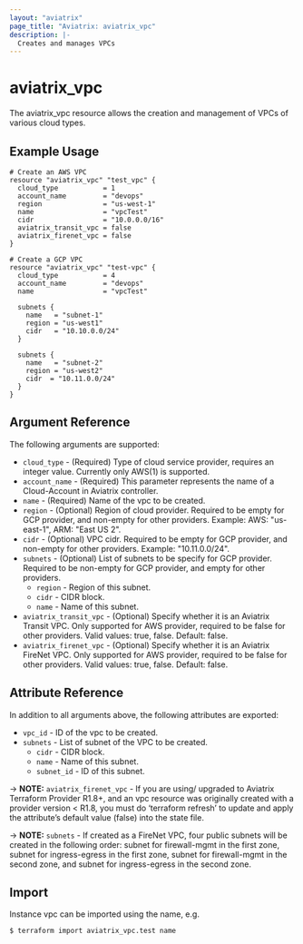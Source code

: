 ```yaml
---
layout: "aviatrix"
page_title: "Aviatrix: aviatrix_vpc"
description: |-
  Creates and manages VPCs
---
```


# aviatrix_vpc

The aviatrix_vpc resource allows the creation and management of VPCs of various cloud types.

## Example Usage

```hcl
# Create an AWS VPC
resource "aviatrix_vpc" "test_vpc" {
  cloud_type           = 1
  account_name         = "devops"
  region               = "us-west-1"
  name                 = "vpcTest"
  cidr                 = "10.0.0.0/16"
  aviatrix_transit_vpc = false
  aviatrix_firenet_vpc = false
}
```
```hcl
# Create a GCP VPC
resource "aviatrix_vpc" "test-vpc" {
  cloud_type           = 4
  account_name         = "devops"
  name                 = "vpcTest"

  subnets {
    name   = "subnet-1"
    region = "us-west1"
    cidr   = "10.10.0.0/24"
  }

  subnets {
    name   = "subnet-2"
    region = "us-west2"
    cidr  = "10.11.0.0/24"
  }
}
```

## Argument Reference

The following arguments are supported:

* `cloud_type` - (Required) Type of cloud service provider, requires an integer value. Currently only AWS(1) is supported.
* `account_name` - (Required) This parameter represents the name of a Cloud-Account in Aviatrix controller.
* `name` - (Required) Name of the vpc to be created.
* `region` - (Optional) Region of cloud provider. Required to be empty for GCP provider, and non-empty for other providers. Example: AWS: "us-east-1", ARM: "East US 2".
* `cidr` - (Optional) VPC cidr. Required to be empty for GCP provider, and non-empty for other providers. Example: "10.11.0.0/24".
* `subnets` - (Optional) List of subnets to be specify for GCP provider. Required to be non-empty for GCP provider, and empty for other providers.
  * `region` - Region of this subnet.
  * `cidr` - CIDR block.
  * `name` - Name of this subnet.
* `aviatrix_transit_vpc` - (Optional) Specify whether it is an Aviatrix Transit VPC. Only supported for AWS provider, required to be false for other providers. Valid values: true, false. Default: false.
* `aviatrix_firenet_vpc` - (Optional) Specify whether it is an Aviatrix FireNet VPC. Only supported for AWS provider, required to be false for other providers. Valid values: true, false. Default: false.

## Attribute Reference

In addition to all arguments above, the following attributes are exported:

* `vpc_id` - ID of the vpc to be created.
* `subnets` - List of subnet of the VPC to be created.
  * `cidr` - CIDR block.
  * `name` - Name of this subnet.
  * `subnet_id` - ID of this subnet.

-> **NOTE:** `aviatrix_firenet_vpc` - If you are using/ upgraded to Aviatrix Terraform Provider R1.8+, and an vpc resource was originally created with a provider version < R1.8, you must do ‘terraform refresh’ to update and apply the attribute’s default value (false) into the state file.

-> **NOTE:** `subnets` - If created as a FireNet VPC, four public subnets will be created in the following order: subnet for firewall-mgmt in the first zone, subnet for ingress-egress in the first zone, subnet for firewall-mgmt in the second zone, and subnet for ingress-egress in the second zone.

## Import

Instance vpc can be imported using the name, e.g.

```
$ terraform import aviatrix_vpc.test name
```
